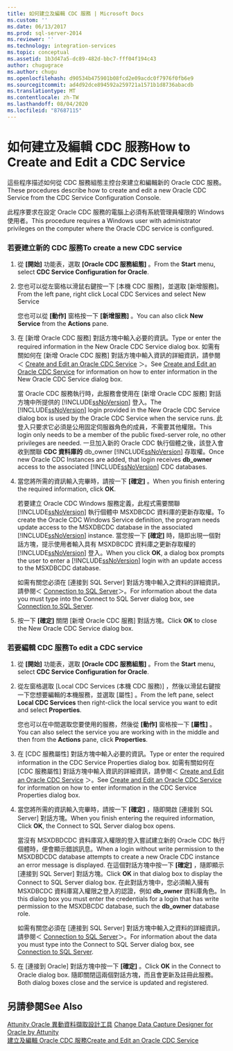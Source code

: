 ```yaml
---
title: 如何建立及編輯 CDC 服務 | Microsoft Docs
ms.custom: ''
ms.date: 06/13/2017
ms.prod: sql-server-2014
ms.reviewer: ''
ms.technology: integration-services
ms.topic: conceptual
ms.assetid: 1b3d47a5-dc89-482d-bbc7-fff04f194c43
author: chugugrace
ms.author: chugu
ms.openlocfilehash: d90534b475901b08fcd2e09acdc0f7976f0fb6e9
ms.sourcegitcommit: ad4d92dce894592a259721a1571b1d8736abacdb
ms.translationtype: MT
ms.contentlocale: zh-TW
ms.lasthandoff: 08/04/2020
ms.locfileid: "87687115"
---
```

# <a name="how-to-create-and-edit-a-cdc-service"></a><span data-ttu-id="8d7dd-102">如何建立及編輯 CDC 服務</span><span class="sxs-lookup"><span data-stu-id="8d7dd-102">How to Create and Edit a CDC Service</span></span>
  <span data-ttu-id="8d7dd-103">這些程序描述如何從 CDC 服務組態主控台來建立和編輯新的 Oracle CDC 服務。</span><span class="sxs-lookup"><span data-stu-id="8d7dd-103">These procedures describe how to create and edit a new Oracle CDC Service from the CDC Service Configuration Console.</span></span>  
  
 <span data-ttu-id="8d7dd-104">此程序要求在設定 Oracle CDC 服務的電腦上必須有系統管理員權限的 Windows 使用者。</span><span class="sxs-lookup"><span data-stu-id="8d7dd-104">This procedure requires a Windows user with administrator privileges on the computer where the Oracle CDC service is configured.</span></span>  
  
### <a name="to-create-a-new-cdc-service"></a><span data-ttu-id="8d7dd-105">若要建立新的 CDC 服務</span><span class="sxs-lookup"><span data-stu-id="8d7dd-105">To create a new CDC service</span></span>  
  
1.  <span data-ttu-id="8d7dd-106">從 **[開始]** 功能表，選取 **[Oracle CDC 服務組態]** 。</span><span class="sxs-lookup"><span data-stu-id="8d7dd-106">From the **Start** menu, select **CDC Service Configuration for Oracle**.</span></span>  
  
2.  <span data-ttu-id="8d7dd-107">您也可以從左窗格以滑鼠右鍵按一下 [本機 CDC 服務]，並選取 [新增服務]。</span><span class="sxs-lookup"><span data-stu-id="8d7dd-107">From the left pane, right click Local CDC Services and select New Service</span></span>  
  
     <span data-ttu-id="8d7dd-108">您也可以從 **[動作]** 窗格按一下 **[新增服務]** 。</span><span class="sxs-lookup"><span data-stu-id="8d7dd-108">You can also click **New Service** from the **Actions** pane.</span></span>  
  
3.  <span data-ttu-id="8d7dd-109">在 [新增 Oracle CDC 服務] 對話方塊中輸入必要的資訊。</span><span class="sxs-lookup"><span data-stu-id="8d7dd-109">Type or enter the required information in the New Oracle CDC Service dialog box.</span></span> <span data-ttu-id="8d7dd-110">如需有關如何在 [新增 Oracle CDC 服務] 對話方塊中輸入資訊的詳細資訊，請參閱＜ [Create and Edit an Oracle CDC Service](create-and-edit-an-oracle-cdc-service.md) ＞。</span><span class="sxs-lookup"><span data-stu-id="8d7dd-110">See [Create and Edit an Oracle CDC Service](create-and-edit-an-oracle-cdc-service.md) for information on how to enter information in the New Oracle CDC Service dialog box.</span></span>  
  
     <span data-ttu-id="8d7dd-111">當 Oracle CDC 服務執行時，此服務會使用在 [新增 Oracle CDC 服務] 對話方塊中所提供的 [!INCLUDE[ssNoVersion](../../includes/ssnoversion-md.md)] 登入。</span><span class="sxs-lookup"><span data-stu-id="8d7dd-111">The [!INCLUDE[ssNoVersion](../../includes/ssnoversion-md.md)] login provided in the New Oracle CDC Service dialog box is used by the Oracle CDC Service when the service runs.</span></span> <span data-ttu-id="8d7dd-112">此登入只要求它必須是公用固定伺服器角色的成員，不需要其他權限。</span><span class="sxs-lookup"><span data-stu-id="8d7dd-112">This login only needs to be a member of the public fixed-server role, no other privileges are needed.</span></span> <span data-ttu-id="8d7dd-113">一旦加入新的 Oracle CDC 執行個體之後，該登入會收到關聯 **CDC 資料庫的** db_owner [!INCLUDE[ssNoVersion](../../includes/ssnoversion-md.md)] 存取權。</span><span class="sxs-lookup"><span data-stu-id="8d7dd-113">Once new Oracle CDC Instances are added, that login receives **db_owner** access to the associated [!INCLUDE[ssNoVersion](../../includes/ssnoversion-md.md)] CDC databases.</span></span>  
  
4.  <span data-ttu-id="8d7dd-114">當您將所需的資訊輸入完畢時，請按一下 **[確定]** 。</span><span class="sxs-lookup"><span data-stu-id="8d7dd-114">When you finish entering the required information, click **OK**.</span></span>  
  
     <span data-ttu-id="8d7dd-115">若要建立 Oracle CDC Windows 服務定義，此程式需要關聯 [!INCLUDE[ssNoVersion](../../includes/ssnoversion-md.md)] 執行個體中 MSXDBCDC 資料庫的更新存取權。</span><span class="sxs-lookup"><span data-stu-id="8d7dd-115">To create the Oracle CDC Windows Service definition, the program needs update access to the MSXDBCDC database in the associated [!INCLUDE[ssNoVersion](../../includes/ssnoversion-md.md)] instance.</span></span> <span data-ttu-id="8d7dd-116">當您按一下 **[確定]** 時，隨即出現一個對話方塊，提示使用者輸入具有 MSXDBCDC 資料庫之更新存取權的 [!INCLUDE[ssNoVersion](../../includes/ssnoversion-md.md)] 登入。</span><span class="sxs-lookup"><span data-stu-id="8d7dd-116">When you click **OK**, a dialog box prompts the user to enter a [!INCLUDE[ssNoVersion](../../includes/ssnoversion-md.md)] login with an update access to the MSXDBCDC database.</span></span>  
  
     <span data-ttu-id="8d7dd-117">如需有關您必須在 [連接到 SQL Server] 對話方塊中輸入之資料的詳細資訊，請參閱＜ [Connection to SQL Server](connection-to-sql-server.md)＞。</span><span class="sxs-lookup"><span data-stu-id="8d7dd-117">For information about the data you must type into the Connect to SQL Server dialog box, see [Connection to SQL Server](connection-to-sql-server.md).</span></span>  
  
5.  <span data-ttu-id="8d7dd-118">按一下 **[確定]** 關閉 [新增 Oracle CDC 服務] 對話方塊。</span><span class="sxs-lookup"><span data-stu-id="8d7dd-118">Click **OK** to close the New Oracle CDC Service dialog box.</span></span>  
  
### <a name="to-edit-a-cdc-service"></a><span data-ttu-id="8d7dd-119">若要編輯 CDC 服務</span><span class="sxs-lookup"><span data-stu-id="8d7dd-119">To edit a CDC service</span></span>  
  
1.  <span data-ttu-id="8d7dd-120">從 **[開始]** 功能表，選取 **[Oracle CDC 服務組態]** 。</span><span class="sxs-lookup"><span data-stu-id="8d7dd-120">From the **Start** menu, select **CDC Service Configuration for Oracle**.</span></span>  
  
2.  <span data-ttu-id="8d7dd-121">從左窗格選取 [Local CDC Services (本機 CDC 服務)]  ，然後以滑鼠右鍵按一下您想要編輯的本機服務，並選取 [屬性]  。</span><span class="sxs-lookup"><span data-stu-id="8d7dd-121">From the left pane, select **Local CDC Services** then right-click the local service you want to edit and select **Properties**.</span></span>  
  
     <span data-ttu-id="8d7dd-122">您也可以在中間選取您要使用的服務，然後從 **[動作]** 窗格按一下 **[屬性]** 。</span><span class="sxs-lookup"><span data-stu-id="8d7dd-122">You can also select the service you are working with in the middle and then from the **Actions** pane, click **Properties**.</span></span>  
  
3.  <span data-ttu-id="8d7dd-123">在 [CDC 服務屬性] 對話方塊中輸入必要的資訊。</span><span class="sxs-lookup"><span data-stu-id="8d7dd-123">Type or enter the required information in the CDC Service Properties dialog box.</span></span> <span data-ttu-id="8d7dd-124">如需有關如何在 [CDC 服務屬性] 對話方塊中輸入資訊的詳細資訊，請參閱＜ [Create and Edit an Oracle CDC Service](create-and-edit-an-oracle-cdc-service.md) ＞。</span><span class="sxs-lookup"><span data-stu-id="8d7dd-124">See [Create and Edit an Oracle CDC Service](create-and-edit-an-oracle-cdc-service.md) for information on how to enter information in the CDC Service Properties dialog box.</span></span>  
  
4.  <span data-ttu-id="8d7dd-125">當您將所需的資訊輸入完畢時，請按一下 **[確定]** ，隨即開啟 [連接到 SQL Server] 對話方塊。</span><span class="sxs-lookup"><span data-stu-id="8d7dd-125">When you finish entering the required information, Click **OK**, the Connect to SQL Server dialog box opens.</span></span>  
  
     <span data-ttu-id="8d7dd-126">當沒有 MSXDBDCDC 資料庫寫入權限的登入嘗試建立新的 Oracle CDC 執行個體時，便會顯示錯誤訊息。</span><span class="sxs-lookup"><span data-stu-id="8d7dd-126">When a login without write permission to the MSXDBDCDC database attempts to create a new Oracle CDC instance an error message is displayed.</span></span> <span data-ttu-id="8d7dd-127">在這個對話方塊中按一下 **[確定]** ，隨即顯示 [連接到 SQL Server] 對話方塊。</span><span class="sxs-lookup"><span data-stu-id="8d7dd-127">Click **OK** in that dialog box to display the Connect to SQL Server dialog box.</span></span> <span data-ttu-id="8d7dd-128">在此對話方塊中，您必須輸入擁有 MSXDBCDC 資料庫寫入權限之登入的認證，例如 **db_owner** 資料庫角色。</span><span class="sxs-lookup"><span data-stu-id="8d7dd-128">In this dialog box you must enter the credentials for a login that has write permission to the MSXDBCDC database, such the **db_owner** database role.</span></span>  
  
     <span data-ttu-id="8d7dd-129">如需有關您必須在 [連接到 SQL Server] 對話方塊中輸入之資料的詳細資訊，請參閱＜ [Connection to SQL Server](connection-to-sql-server.md)＞。</span><span class="sxs-lookup"><span data-stu-id="8d7dd-129">For information about the data you must type into the Connect to SQL Server dialog box, see [Connection to SQL Server](connection-to-sql-server.md).</span></span>  
  
5.  <span data-ttu-id="8d7dd-130">在 [連接到 Oracle] 對話方塊中按一下 **[確定]** 。</span><span class="sxs-lookup"><span data-stu-id="8d7dd-130">Click **OK** in the Connect to Oracle dialog box.</span></span> <span data-ttu-id="8d7dd-131">隨即關閉這兩個對話方塊，而且會更新及註冊此服務。</span><span class="sxs-lookup"><span data-stu-id="8d7dd-131">Both dialog boxes close and the service is updated and registered.</span></span>  
  
## <a name="see-also"></a><span data-ttu-id="8d7dd-132">另請參閱</span><span class="sxs-lookup"><span data-stu-id="8d7dd-132">See Also</span></span>  
 <span data-ttu-id="8d7dd-133">[Attunity Oracle 異動資料擷取設計工具](change-data-capture-designer-for-oracle-by-attunity.md) </span><span class="sxs-lookup"><span data-stu-id="8d7dd-133">[Change Data Capture Designer for Oracle by Attunity](change-data-capture-designer-for-oracle-by-attunity.md) </span></span>  
 [<span data-ttu-id="8d7dd-134">建立及編輯 Oracle CDC 服務</span><span class="sxs-lookup"><span data-stu-id="8d7dd-134">Create and Edit an Oracle CDC Service</span></span>](create-and-edit-an-oracle-cdc-service.md)  
  
  
